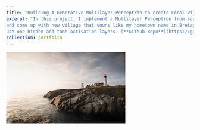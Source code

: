 ```yaml
---
title: "Building A Generative Multilayer Perceptron to create Local Village Names"
excerpt: "In this project, I implement a Multilayer Perceptron from scratch to build a Generative model
and come up with new village that souns like my hometown name in Bretagne, France. I use Pytorch tensors as data structure and
use one hidden and tanh activation layers. [**Github Repo**](https://github.com/em-floch/bretagnizer)"
collection: portfolio
---
```


 <img src='/images/bretagne.png'>